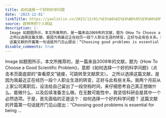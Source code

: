 ```yaml
---
title: 如何选择一个好的科学问题
date: '2023-12-01'
linkTitle: https://yanlinlin.cn/2023/12/01/%E5%A6%82%E4%BD%95%E9%80%89%E6%8B%A9%E4%B8%80%E4%B8%AA%E5%A5%BD%E7%9A%84%E7%A7%91%E5%AD%A6%E9%97%AE%E9%A2%98/
source: 颜林林的个人网站
description: |-
  Image 如题图所示，本文所推荐的，是一篇来自2009年的文献，题为《How To Choose a Good Scientific Problem》，意即《如何选择一个好的科学问题》（点击本页面底部的“查看原文”链接，可跳转至文献原文）。
  之所以选择这篇文献，是因为我最近正在经历一段个人职业生涯的转变，正好与此有些关系。我两个月前从上家公司离职后，设法给自己留出了一段空档时间，来仔细思考自己真正想做什么、能做什么、以及后续准备怎么做。在无数可能性中，我坚信科研会是其中一个必然选项。于是，首先面临的正是这个：如何选择一个好的科学问题？
  这篇文献的开篇第一句话就开门见山提出：“Choosing good problems is essential for being ...
disable_comments: true
---
```

Image 如题图所示，本文所推荐的，是一篇来自2009年的文献，题为《How To Choose a Good Scientific Problem》，意即《如何选择一个好的科学问题》（点击本页面底部的“查看原文”链接，可跳转至文献原文）。
之所以选择这篇文献，是因为我最近正在经历一段个人职业生涯的转变，正好与此有些关系。我两个月前从上家公司离职后，设法给自己留出了一段空档时间，来仔细思考自己真正想做什么、能做什么、以及后续准备怎么做。在无数可能性中，我坚信科研会是其中一个必然选项。于是，首先面临的正是这个：如何选择一个好的科学问题？
这篇文献的开篇第一句话就开门见山提出：“Choosing good problems is essential for being ...